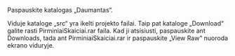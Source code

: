 Paspauskite katalogas „Daumantas“.

Viduje kataloge „src“ yra ikelti projekto failai.
Taip pat kataloge „Download“ galite rasti PirminiaiSkaiciai.rar faila. Kad ji atsisiusti, paspauskite ant Downloads, tada ant PirminiaiSkaiciai.rar ir paspauskite „View Raw“ nuoroda ekrano viduryje.

